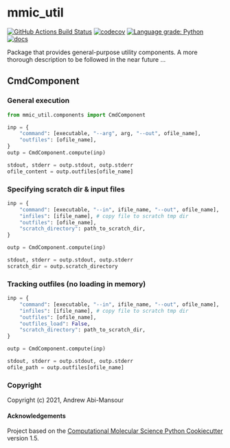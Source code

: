 mmic_util
==============================
[//]: # (Badges)
[![GitHub Actions Build Status](https://github.com/MolSSI/mmic_util/workflows/CI/badge.svg)](https://github.com/MolSSI/mmic_util/actions?query=workflow%3ACI)
[![codecov](https://codecov.io/gh/MolSSI/mmic_util/branch/main/graph/badge.svg)](https://codecov.io/gh/MolSSI/mmic_util/branch/main)
[![Language grade: Python](https://img.shields.io/lgtm/grade/python/g/MolSSI/mmic_util.svg?logo=lgtm&logoWidth=18)](https://lgtm.com/projects/g/MolSSI/mmic_util/context:python)
[![docs](https://github.com/MolSSI/mmic_util/actions/workflows/doc.yaml/badge.svg)](https://molssi.github.io/mmic_util)

Package that provides general-purpose utility components.
A more thorough description to be followed in the near future ...

## CmdComponent
### General execution
```python
from mmic_util.components import CmdComponent

inp = {
    "command": [executable, "--arg", arg, "--out", ofile_name],
    "outfiles": [ofile_name],
}
outp = CmdComponent.compute(inp)

stdout, stderr = outp.stdout, outp.stderr
ofile_content = outp.outfiles[ofile_name]
```

### Specifying scratch dir & input files
```python
inp = {
    "command": [executable, "--in", ifile_name, "--out", ofile_name],
    "infiles": [ifile_name], # copy file to scratch tmp dir
    "outfiles": [ofile_name],
    "scratch_directory": path_to_scratch_dir,
}

outp = CmdComponent.compute(inp)

stdout, stderr = outp.stdout, outp.stderr
scratch_dir = outp.scratch_directory
```

### Tracking outfiles (no loading in memory)
```python
inp = {
    "command": [executable, "--in", ifile_name, "--out", ofile_name],
    "infiles": [ifile_name], # copy file to scratch tmp dir
    "outfiles": [ofile_name],
    "outfiles_load": False,
    "scratch_directory": path_to_scratch_dir,
}

outp = CmdComponent.compute(inp)

stdout, stderr = outp.stdout, outp.stderr
ofile_path = outp.outfiles[ofile_name]
```


### Copyright

Copyright (c) 2021, Andrew Abi-Mansour


#### Acknowledgements
 
Project based on the 
[Computational Molecular Science Python Cookiecutter](https://github.com/molssi/cookiecutter-cms) version 1.5.
